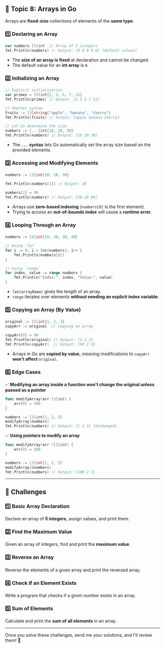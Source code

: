 ## **📌 Topic 8: Arrays in Go**

Arrays are **fixed-size** collections of elements of the **same type**.

### **1️⃣ Declaring an Array**

```go
var numbers [5]int  // Array of 5 integers
fmt.Println(numbers) // Output: [0 0 0 0 0] (default values)
```

- The **size of an array is fixed** at declaration and cannot be changed.
- The default value for an **int array** is `0`.

### **2️⃣ Initializing an Array**

```go
// Explicit initialization
var primes = [5]int{2, 3, 5, 7, 11}
fmt.Println(primes) // Output: [2 3 5 7 11]

// Shorter syntax
fruits := [3]string{"apple", "banana", "cherry"}
fmt.Println(fruits) // Output: [apple banana cherry]

// Let Go determine the size
numbers := [...]int{10, 20, 30}
fmt.Println(numbers) // Output: [10 20 30]
```

- The **`...` syntax** lets Go automatically set the array size based on the provided elements.

### **3️⃣ Accessing and Modifying Elements**

```go
numbers := [3]int{10, 20, 30}

fmt.Println(numbers[1]) // Output: 20

numbers[2] = 99
fmt.Println(numbers) // Output: [10 20 99]
```

- Arrays use **zero-based indexing** (`numbers[0]` is the first element).
- Trying to access an **out-of-bounds index** will cause a **runtime error**.

### **4️⃣ Looping Through an Array**

```go
numbers := [4]int{10, 20, 30, 40}

// Using `for`
for i := 0; i < len(numbers); i++ {
    fmt.Println(numbers[i])
}

// Using `range`
for index, value := range numbers {
    fmt.Println("Index:", index, "Value:", value)
}
```

- `len(arrayName)` gives the length of an array.
- `range` iterates over elements **without needing an explicit index variable**.

### **5️⃣ Copying an Array (By Value)**

```go
original := [3]int{1, 2, 3}
copyArr := original  // Copying an array

copyArr[0] = 99
fmt.Println(original) // Output: [1 2 3]
fmt.Println(copyArr)  // Output: [99 2 3]
```

- Arrays in Go are **copied by value**, meaning modifications to `copyArr` **won't affect** `original`.

### **6️⃣ Edge Cases**

✅ **Modifying an array inside a function won’t change the original unless passed as a pointer**

```go
func modifyArray(arr [3]int) {
    arr[0] = 100
}

numbers := [3]int{1, 2, 3}
modifyArray(numbers)
fmt.Println(numbers) // Output: [1 2 3] (Unchanged)
```

✅ **Using pointers to modify an array**

```go
func modifyArray(arr *[3]int) {
    arr[0] = 100
}

numbers := [3]int{1, 2, 3}
modifyArray(&numbers)
fmt.Println(numbers) // Output: [100 2 3]
```

---

## **📝 Challenges**

### **1️⃣ Basic Array Declaration**

Declare an array of **5 integers**, assign values, and print them.

### **2️⃣ Find the Maximum Value**

Given an array of integers, find and print the **maximum value**.

### **3️⃣ Reverse an Array**

Reverse the elements of a given array and print the reversed array.

### **4️⃣ Check if an Element Exists**

Write a program that checks if a given number exists in an array.

### **5️⃣ Sum of Elements**

Calculate and print the **sum of all elements** in an array.

---

Once you solve these challenges, send me your solutions, and I'll review them! 🚀
